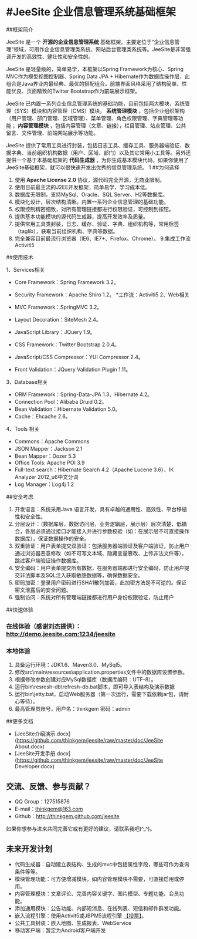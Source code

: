 #JeeSite 企业信息管理系统基础框架
=======

##框架简介

JeeSite 是一个 **开源的企业信息管理系统** 基础框架。主要定位于“企业信息管理”领域，可用作企业信息管理类系统、网站后台管理类系统等。JeeSite是非常强调开发的高效性、健壮性和安全性的。

JeeSite 是轻量级的，简单易学，本框架以Spring Framework为核心、Spring MVC作为模型视图控制器、Spring Data JPA + Hibernate作为数据库操作层，此组合是Java界业内最经典、最优的搭配组合。前端界面风格采用了结构简单、性能优良、页面精致的Twitter Bootstrap作为前端展示框架。

JeeSite 已内置一系列企业信息管理系统的基础功能，目前包括两大模块，系统管理（SYS）模块和内容管理（CMS）模块。 **系统管理模块** ，包括企业组织架构（用户管理、部门管理、区域管理）、菜单管理、角色权限管理、字典管理等功能； **内容管理模块** ，包括内容管理（文章、链接），栏目管理、站点管理、公共留言、文件管理、前端网站展示等功能。

JeeSite 提供了常用工具进行封装，包括日志工具、缓存工具、服务器端验证、数据字典、当前组织机构数据（用户、区域、部门）以及其它常用小工具等。另外还提供一个基于本基础框架的 **代码生成器** ，为你生成基本模块代码，如果你使用了JeeSite基础框架，就可以很快速开发出优秀的信息管理系统。
1
##为何选择

1. 使用 **Apache License 2.0** 协议，源代码完全开源，无商业限制。
2. 使用目前最主流的J2EE开发框架，简单易学，学习成本低。
3. 数据库无限制，支持MySql、Oracle、SQL Server、H2等数据库。
4. 模块化设计，层次结构清晰。内置一系列企业信息管理的基础功能。
5. 权限控制精密细致，对所有管理链接都进行权限验证，可控制到按钮。
6. 提供基本功能模块的源代码生成器，提高开发效率及质量。
7. 提供常用工具类封装，日志、缓存、验证、字典、组织机构等，常用标签（taglib），获取当前组织机构、字典等数据。
8. 完全兼容目前最流行浏览器（IE6、IE7+、Firefox、Chrome）。
9.集成工作流Activiti5

##使用技术

1、Services相关

* Core Framework：Spring Framework 3.2。
* Security Framework：Apache Shiro 1.2。
*工作流：Activiti5
2、Web相关

* MVC Framework：SpringMVC 3.2。
* Layout Decoration：SiteMesh 2.4。
* JavaScript Library：JQuery 1.9。
* CSS Framework：Twitter Bootstrap 2.0.4。
* JavaScript/CSS Compressor：YUI Compressor 2.4。
* Front Validation：JQuery Validation Plugin 1.11。

3、Database相关

* ORM Framework：Spring-Data-JPA 1.3、Hibernate 4.2。
* Connection Pool：Alibaba Druid 0.2。
* Bean Validation：Hibernate Validation 5.0。
* Cache：Ehcache 2.6。

4、Tools 相关

* Commons：Apache Commons
* JSON Mapper：Jackson 2.1
* Bean Mapper：Dozer 5.3
* Office Tools: Apache POI 3.9
* Full-text search：Hibernate Search 4.2（Apache Lucene 3.6）、IK Analyzer 2012_u6中文分词
* Log Manager：Log4j 1.2

##安全考虑

1. 开发语言：系统采用Java 语言开发，具有卓越的通用性、高效性、平台移植性和安全性。
2. 分层设计：（数据库层，数据访问层，业务逻辑层，展示层）层次清楚，低耦合，各层必须通过接口才能接入并进行参数校验（如：在展示层不可直接操作数据库），保证数据操作的安全。
3. 双重验证：用户表单提交双验证：包括服务器端验证及客户端验证，防止用户通过浏览器恶意修改（如不可写文本域、隐藏变量篡改、上传非法文件等），跳过客户端验证操作数据库。
4. 安全编码：用户表单提交所有数据，在服务器端都进行安全编码，防止用户提交非法脚本及SQL注入获取敏感数据等，确保数据安全。
5. 密码加密：登录用户密码进行SHA1散列加密，此加密方法是不可逆的。保证密文泄露后的安全问题。
6. 强制访问：系统对所有管理端链接都进行用户身份权限验证，防止用户

##快速体验

### **在线体验（感谢刘杰提供）：** <http://demo.jeesite.com:1234/jeesite>

### 本地体验

1. 具备运行环境：JDK1.6、Maven3.0、MySql5。
2. 修改src\main\resources\application.properties文件中的数据库设置参数。
3. 根据修改参数创建对应MySql数据库（数据库编码：UTF-8）。
4. 运行bin\resresh-db\refresh-db.bat脚本，即可导入表结构及演示数据
5. 运行bin\jetty.bat，启动Web服务器（第一次运行，需要下载依赖jar包，请耐心等待）。
6. 最高管理员账号，用户名：thinkgem 密码：admin

##更多文档

* [JeeSite介绍演示.docx](https://github.com/thinkgem/jeesite/raw/master/doc/JeeSite About.docx)
* [JeeSite开发手册.docx](https://github.com/thinkgem/jeesite/raw/master/doc/JeeSite Developer.docx)

## 交流、反馈、参与贡献？ 

* QQ Group：127515876
* E-mail：thinkgem@163.com
* Github：http://thinkgem.github.com/jeesite

如果你想参与进来共同完善它或有更好的建议，请联系我吧(^_^)。

## 未来开发计划

* 代码生成器：自动建立表结构、生成的mvc中包括属性字段，哪些可作为查询条件等等。
* 模块管理功能：可方便增减模块，如内容管理模块不需要，可直接启用或停用。
* 内容管理模块：文章评论、完善内容关键字、图片模型、专题功能、会员功能。
* 添加通用模块：公告功能、内部短消息、在线列表、短信和邮件群发功能。
* 嵌入流程引擎：使用Activit5或JBPM5流程引擎 [【投票】](http://url.cn/BiuLiE)</a>。
* 公共工具封装：嵌入地图、生成报表、WebService
* 移动客户端：暂定为Android客户端开发

